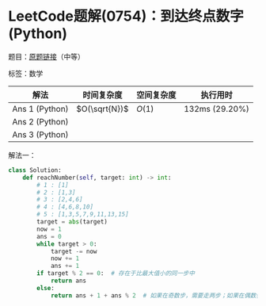 # LeetCode题解(0754)：到达终点数字(Python)

题目：[原题链接](https://leetcode-cn.com/problems/reach-a-number/)（中等）

标签：数学

| 解法           | 时间复杂度    | 空间复杂度 | 执行用时       |
| -------------- | ------------- | ---------- | -------------- |
| Ans 1 (Python) | $O(\sqrt{N})$ | $O(1)$     | 132ms (29.20%) |
| Ans 2 (Python) |               |            |                |
| Ans 3 (Python) |               |            |                |

解法一：

```python
class Solution:
    def reachNumber(self, target: int) -> int:
        # 1 : [1]
        # 2 : [1,3]
        # 3 : [2,4,6]
        # 4 : [4,6,8,10]
        # 5 : [1,3,5,7,9,11,13,15]
        target = abs(target)
        now = 1
        ans = 0
        while target > 0:
            target -= now
            now += 1
            ans += 1
        if target % 2 == 0:  # 存在于比最大值小的同一步中
            return ans
        else:
            return ans + 1 + ans % 2  # 如果在奇数步，需要走两步；如果在偶数步，需要走一步
```


